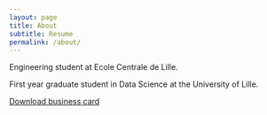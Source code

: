 ```yaml
---
layout: page
title: About
subtitle: Resume
permalink: /about/
---
```


Engineering student at Ecole Centrale de Lille.


First year graduate student in Data Science at the University of Lille.

[Download business card](https://github.com/OlitHub/BusinessCard/releases/download/v1.3/card.pdf "download")
